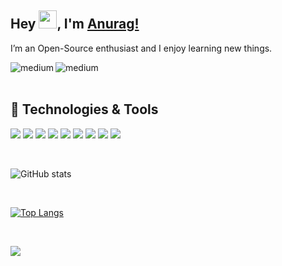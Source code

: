## Hey <img src="https://github.com/TheDudeThatCode/TheDudeThatCode/blob/master/Assets/Hi.gif" width="29px">, I'm [Anurag!](https://github.com/anurag-rajawat)
I’m an Open-Source enthusiast and I enjoy learning new things.
<br />

<a href="mailto:anuragsinghrajawat22@gmail.com" color="red">
  <img align="left" alt="medium" src="https://img.shields.io/badge/Gmail-D14836?style=for-the-badge&logo=gmail&logoColor=white" />
</a>

<a href="https://twitter.com/anuragrajawat22">
   <img align="left" alt="medium" src="https://img.shields.io/badge/Twitter-1DA1F2?style=for-the-badge&logo=twitter&logoColor=white" />
</a>

<br />
<br />

## 🔧 Technologies & Tools
![](https://img.shields.io/badge/OS-Linux-informational?style=flat&logo=linux&logoColor=white&color=2bbc8a)
![](https://img.shields.io/badge/Editor-IntelliJ_IDEA-informational?style=flat&logo=intellij-idea&logoColor=white&color=2bbc8a)
![](https://img.shields.io/badge/Editor-Pycharm-informational?style=flat&logo=pycharm&logoColor=white&color=2bbc8a)
![](https://img.shields.io/badge/Code-Java-informational?style=flat&logo=java&logoColor=white&color=2bbc8a)
![](https://img.shields.io/badge/Code-Python-informational?style=flat&logo=python&logoColor=white&color=2bbc8a)
![](https://img.shields.io/badge/Shell-Bash-informational?style=flat&logo=gnu-bash&logoColor=white&color=2bbc8a)
![](https://img.shields.io/badge/Tools-PostgreSQL-informational?style=flat&logo=postgresql&logoColor=white&color=2bbc8a)
![](https://img.shields.io/badge/Tools-Docker-informational?style=flat&logo=docker&logoColor=white&color=2bbc8a)
![](https://img.shields.io/badge/Tools-Kubernetes-informational?style=flat&logo=kubernetes&logoColor=white&color=2bbc8a)

<br />

![GitHub stats](https://github-readme-stats.vercel.app/api?username=anurag-rajawat&hide=issues&show_icons=true&bg_color=30,e96443,904e95&title_color=fff&text_color=fff)

<br />

[![Top Langs](https://github-readme-stats.vercel.app/api/top-langs/?username=anurag-rajawat&layout=compact)](https://github.com/anurag-rajawat/github-readme-stats)

<br />

![](https://komarev.com/ghpvc/?username=anurag-rajawat&color=brightgreen&style=flat-square&label=Visitors)
